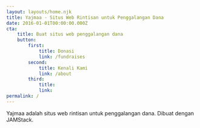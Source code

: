 ```yaml
---
layout: layouts/home.njk
title: Yajmaa - Situs Web Rintisan untuk Penggalangan Dana
date: 2016-01-01T00:00:00.000Z
cta:
    title: Buat situs web penggalangan dana
    button:
        first:
            title: Donasi
            link: /fundraises
        second:
            title: Kenali Kami
            link: /about
        third:
            title:
            link:
permalink: /
---
```

Yajmaa adalah situs web rintisan untuk penggalangan dana.
Dibuat dengan JAMStack.